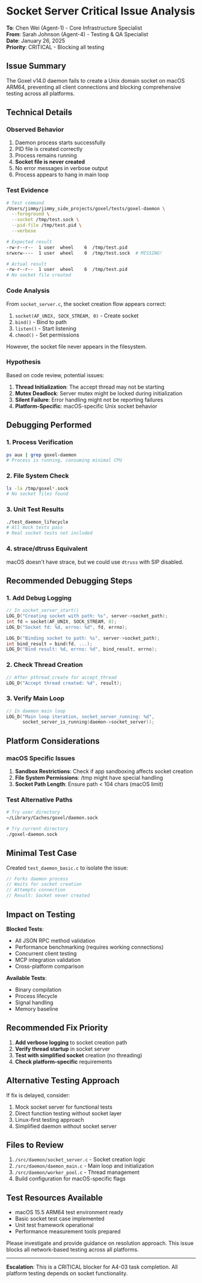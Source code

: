 # Socket Server Critical Issue Analysis

**To**: Chen Wei (Agent-1) - Core Infrastructure Specialist  
**From**: Sarah Johnson (Agent-4) - Testing & QA Specialist  
**Date**: January 26, 2025  
**Priority**: CRITICAL - Blocking all testing

## Issue Summary

The Goxel v14.0 daemon fails to create a Unix domain socket on macOS ARM64, preventing all client connections and blocking comprehensive testing across all platforms.

## Technical Details

### Observed Behavior
1. Daemon process starts successfully
2. PID file is created correctly
3. Process remains running
4. **Socket file is never created**
5. No error messages in verbose output
6. Process appears to hang in main loop

### Test Evidence

```bash
# Test command
/Users/jimmy/jimmy_side_projects/goxel/tests/goxel-daemon \
  --foreground \
  --socket /tmp/test.sock \
  --pid-file /tmp/test.pid \
  --verbose

# Expected result
-rw-r--r--  1 user  wheel    6  /tmp/test.pid
srwxrw----  1 user  wheel    0  /tmp/test.sock  # MISSING!

# Actual result  
-rw-r--r--  1 user  wheel    6  /tmp/test.pid
# No socket file created
```

### Code Analysis

From `socket_server.c`, the socket creation flow appears correct:
1. `socket(AF_UNIX, SOCK_STREAM, 0)` - Create socket
2. `bind()` - Bind to path
3. `listen()` - Start listening
4. `chmod()` - Set permissions

However, the socket file never appears in the filesystem.

### Hypothesis

Based on code review, potential issues:

1. **Thread Initialization**: The accept thread may not be starting
2. **Mutex Deadlock**: Server mutex might be locked during initialization
3. **Silent Failure**: Error handling might not be reporting failures
4. **Platform-Specific**: macOS-specific Unix socket behavior

## Debugging Performed

### 1. Process Verification
```bash
ps aux | grep goxel-daemon
# Process is running, consuming minimal CPU
```

### 2. File System Check
```bash
ls -la /tmp/goxel*.sock
# No socket files found
```

### 3. Unit Test Results
```bash
./test_daemon_lifecycle
# All mock tests pass
# Real socket tests not included
```

### 4. strace/dtruss Equivalent
macOS doesn't have strace, but we could use `dtruss` with SIP disabled.

## Recommended Debugging Steps

### 1. Add Debug Logging
```c
// In socket_server_start()
LOG_D("Creating socket with path: %s", server->socket_path);
int fd = socket(AF_UNIX, SOCK_STREAM, 0);
LOG_D("Socket fd: %d, errno: %d", fd, errno);

LOG_D("Binding socket to path: %s", server->socket_path);
int bind_result = bind(fd, ...);
LOG_D("Bind result: %d, errno: %d", bind_result, errno);
```

### 2. Check Thread Creation
```c
// After pthread_create for accept_thread
LOG_D("Accept thread created: %d", result);
```

### 3. Verify Main Loop
```c
// In daemon main loop
LOG_D("Main loop iteration, socket_server_running: %d", 
      socket_server_is_running(daemon->socket_server));
```

## Platform Considerations

### macOS Specific Issues
1. **Sandbox Restrictions**: Check if app sandboxing affects socket creation
2. **File System Permissions**: /tmp might have special handling
3. **Socket Path Length**: Ensure path < 104 chars (macOS limit)

### Test Alternative Paths
```bash
# Try user directory
~/Library/Caches/goxel/daemon.sock

# Try current directory  
./goxel-daemon.sock
```

## Minimal Test Case

Created `test_daemon_basic.c` to isolate the issue:
```c
// Forks daemon process
// Waits for socket creation
// Attempts connection
// Result: Socket never created
```

## Impact on Testing

**Blocked Tests**:
- All JSON RPC method validation
- Performance benchmarking (requires working connections)
- Concurrent client testing
- MCP integration validation
- Cross-platform comparison

**Available Tests**:
- Binary compilation
- Process lifecycle
- Signal handling
- Memory baseline

## Recommended Fix Priority

1. **Add verbose logging** to socket creation path
2. **Verify thread startup** in socket server
3. **Test with simplified socket** creation (no threading)
4. **Check platform-specific** requirements

## Alternative Testing Approach

If fix is delayed, consider:
1. Mock socket server for functional tests
2. Direct function testing without socket layer
3. Linux-first testing approach
4. Simplified daemon without socket server

## Files to Review

1. `/src/daemon/socket_server.c` - Socket creation logic
2. `/src/daemon/daemon_main.c` - Main loop and initialization
3. `/src/daemon/worker_pool.c` - Thread management
4. Build configuration for macOS-specific flags

## Test Resources Available

- macOS 15.5 ARM64 test environment ready
- Basic socket test case implemented
- Unit test framework operational
- Performance measurement tools prepared

Please investigate and provide guidance on resolution approach. This issue blocks all network-based testing across all platforms.

---

**Escalation**: This is a CRITICAL blocker for A4-03 task completion. All platform testing depends on socket functionality.